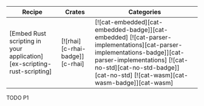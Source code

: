 | Recipe | Crates | Categories |
|--------|--------|------------|
| [Embed Rust scripting in your application][ex-scripting-rust-scripting] | [![rhai][c-rhai-badge]][c-rhai] | [![cat-embedded][cat-embedded-badge]][cat-embedded] [![cat-parser-implementations][cat-parser-implementations-badge]][cat-parser-implementations] [![cat-no-std][cat-no-std-badge]][cat-no-std] [![cat-wasm][cat-wasm-badge]][cat-wasm] |

<div class="hidden">
TODO P1
</div>

